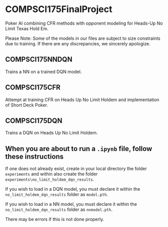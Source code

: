 # COMPSCI175FinalProject

Poker AI combining CFR methods with opponent modeling for Heads-Up No Limit Texas Hold Em.

Please Note: Some of the models in our files are subject to size constraints due to training. If there are any discrepancies, we sincerely apologize.

## COMPSCI175NNDQN

Trains a NN on a trained DQN model.

## COMPSCI175CFR

Attempt at training CFR on Heads Up No Limit Holdem and implementation of Short Deck Poker.

## COMPSCI175DQN

Trains a DQN on Heads Up No Limit Holdem.

## When you are about to run a `.ipynb` file, follow these instructions

If one does not already exist, create in your local directory the folder `experiments` and within also create the folder `experiments\no_limit_holdem_dqn_results`.

If you wish to load in a DQN model, you must declare it within the `no_limit_holdem_dqn_results` folder as `model.pth`.

If you wish to load in a NN model, you must declare it within the `no_limit_holdem_dqn_results` folder as `nnmodel.pth`.

There may be errors if this is not done properly.
